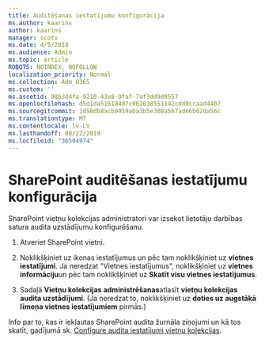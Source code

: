 ```yaml
---
title: Auditēšanas iestatījumu konfigurācija
ms.author: kaarins
author: kaarins
manager: scotv
ms.date: 4/5/2018
ms.audience: Admin
ms.topic: article
ROBOTS: NOINDEX, NOFOLLOW
localization_priority: Normal
ms.collection: Adm_O365
ms.custom: ''
ms.assetid: 98b3d4fa-9210-43e8-9faf-7af3dd9d8557
ms.openlocfilehash: d5d1da516104d7c062038551142cdd9ccaad4407
ms.sourcegitcommit: 1d98db8acb9959aba3b5e308a567ade6b62da56c
ms.translationtype: MT
ms.contentlocale: lv-LV
ms.lasthandoff: 08/22/2019
ms.locfileid: "36504974"
---
```

# <a name="configure-sharepoint-audit-settings"></a>SharePoint auditēšanas iestatījumu konfigurācija

SharePoint vietņu kolekcijas administratori var izsekot lietotāju darbības satura audita uzstādījumu konfigurēšanu.
  
1. Atveriet SharePoint vietni.
    
2. Noklikšķiniet uz ikonas iestatījumus un pēc tam noklikšķiniet uz **vietnes iestatījumi**. Ja neredzat "Vietnes iestatījumus", noklikšķiniet uz **vietnes informāciju**un pēc tam noklikšķiniet uz **Skatīt visu vietnes iestatījumus**.
    
3. Sadaļā **Vietņu kolekcijas administrēšanas**atlasīt **vietņu kolekcijas audita uzstādījumi**. (Ja neredzat to, noklikšķiniet uz **doties uz augstākā līmeņa vietnes iestatījumiem** pirmās.) 
    
Info par to, kas ir iekļautas SharePoint audita žurnāla ziņojumi un kā tos skatīt, gadījumā sk. [Configure audita iestatījumi vietņu kolekcijas](https://go.microsoft.com/fwlink/?linkid=404050).
  

